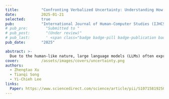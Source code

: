 ```yaml
---
title:          "Confronting Verbalized Uncertainty: Understanding How LLM’s Verbalized Uncertainty Influences Users in AI-Assisted Decision-Making"
date:           2025-01-21
selected:       true
pub:            "International Journal of Human-Computer Studies (IJHCS)"
# pub_pre:        "Submitted to "
# pub_post:       "(Under review)"
# pub_last:       ' <span class="badge badge-pill badge-publication badge-success">Spotlight</span>'
pub_date:       "2025"

abstract: >-
  Due to the human-like nature, large language models (LLMs) often express uncertainty in their outputs. This expression, known as "verbalized uncertainty", can appear in phrases such as "I'm sure that [...]" or "It could be [...]". However, few studies have explored how this expression impacts human users' feelings towards AI, including their trust, satisfaction and task performance. Our research aims to fill this gap by exploring how different levels of verbalized uncertainty from the LLM's outputs affect users' perceptions and behaviors in AI-assisted decision-making scenarios. To this end, we conducted a between-condition study (N = 156), dividing participants into six groups based on two accuracy conditions and three conditions of verbalized uncertainty. We also used the widely played word guessing game Codenames to simulate the role of LLMs in assisting human decision-making. Our results show that medium verbalized uncertainty in the LLM's expressions consistently leads to higher user trust, satisfaction, and task performance compared to high and low verbalized uncertainty. Our results also show that participants experience verbalized uncertainty differently based on the accuracy of the LLM. This study offers important implications for the future design of LLMs, suggesting adaptive strategies to express verbalized uncertainty based on the LLM's accuracy.
cover:          /assets/images/covers/uncertainty.png
authors:
  - Zhengtao Xu
  - Tianqi Song
  - Yi-Chieh Lee
links:
  Paper: https://www.sciencedirect.com/science/article/pii/S1071581925000126
---
```


